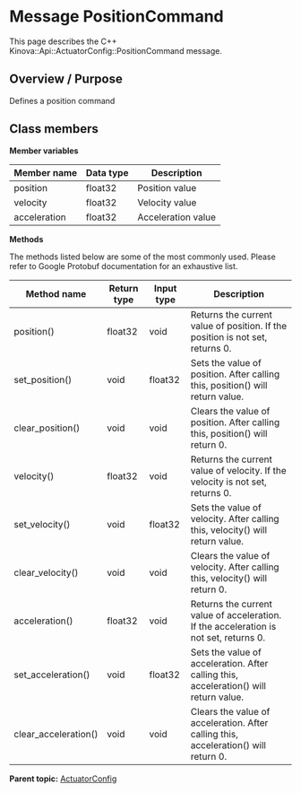 # Message PositionCommand

This page describes the C++ Kinova::Api::ActuatorConfig::PositionCommand message.

## Overview / Purpose

Defines a position command

## Class members

 **Member variables** 

|Member name|Data type|Description|
|-----------|---------|-----------|
|position|float32|Position value|
|velocity|float32|Velocity value|
|acceleration|float32|Acceleration value|

 **Methods** 

The methods listed below are some of the most commonly used. Please refer to Google Protobuf documentation for an exhaustive list.

|Method name|Return type|Input type|Description|
|-----------|-----------|----------|-----------|
|position\(\)|float32|void|Returns the current value of position. If the position is not set, returns 0.|
|set\_position\(\)|void|float32|Sets the value of position. After calling this, position\(\) will return value.|
|clear\_position\(\)|void|void|Clears the value of position. After calling this, position\(\) will return 0.|
|velocity\(\)|float32|void|Returns the current value of velocity. If the velocity is not set, returns 0.|
|set\_velocity\(\)|void|float32|Sets the value of velocity. After calling this, velocity\(\) will return value.|
|clear\_velocity\(\)|void|void|Clears the value of velocity. After calling this, velocity\(\) will return 0.|
|acceleration\(\)|float32|void|Returns the current value of acceleration. If the acceleration is not set, returns 0.|
|set\_acceleration\(\)|void|float32|Sets the value of acceleration. After calling this, acceleration\(\) will return value.|
|clear\_acceleration\(\)|void|void|Clears the value of acceleration. After calling this, acceleration\(\) will return 0.|

**Parent topic:** [ActuatorConfig](../references/summary_ActuatorConfig.md)

